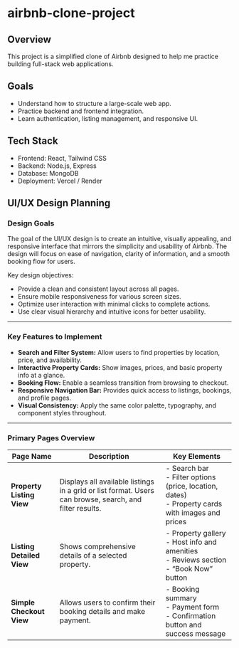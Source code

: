 # airbnb-clone-project
## Overview
This project is a simplified clone of Airbnb designed to help me practice building full-stack web applications.

## Goals
- Understand how to structure a large-scale web app.
- Practice backend and frontend integration.
- Learn authentication, listing management, and responsive UI.

## Tech Stack
- Frontend: React, Tailwind CSS
- Backend: Node.js, Express
- Database: MongoDB
- Deployment: Vercel / Render

## UI/UX Design Planning

###  Design Goals
The goal of the UI/UX design is to create an intuitive, visually appealing, and responsive interface that mirrors the simplicity and usability of Airbnb. The design will focus on ease of navigation, clarity of information, and a smooth booking flow for users.

Key design objectives:
- Provide a clean and consistent layout across all pages.
- Ensure mobile responsiveness for various screen sizes.
- Optimize user interaction with minimal clicks to complete actions.
- Use clear visual hierarchy and intuitive icons for better usability.

---

###  Key Features to Implement
- **Search and Filter System:** Allow users to find properties by location, price, and availability.  
- **Interactive Property Cards:** Show images, prices, and basic property info at a glance.  
- **Booking Flow:** Enable a seamless transition from browsing to checkout.  
- **Responsive Navigation Bar:** Provides quick access to listings, bookings, and profile pages.  
- **Visual Consistency:** Apply the same color palette, typography, and component styles throughout.  

---

###  Primary Pages Overview

| Page Name | Description | Key Elements |
|------------|--------------|---------------|
| **Property Listing View** | Displays all available listings in a grid or list format. Users can browse, search, and filter results. | - Search bar<br>- Filter options (price, location, dates)<br>- Property cards with images and prices |
| **Listing Detailed View** | Shows comprehensive details of a selected property. | - Property gallery<br>- Host info and amenities<br>- Reviews section<br>- “Book Now” button |
| **Simple Checkout View** | Allows users to confirm their booking details and make payment. | - Booking summary<br>- Payment form<br>- Confirmation button and success message |

